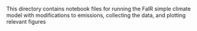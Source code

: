 This directory contains notebook files for running the FaIR simple climate model with modifications to emissions, collecting the data, and plotting relevant figures
